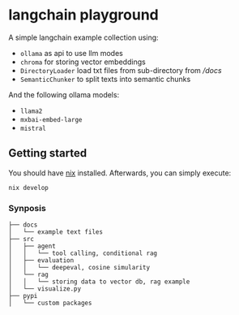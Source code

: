 # langchain playground

A simple langchain example collection using:

- `ollama` as api to use llm modes
- `chroma` for storing vector embeddings
- `DirectoryLoader` load txt files from sub-directory from _/docs_
- `SemanticChunker` to split texts into semantic chunks

And the following ollama models:

- `llama2`
- `mxbai-embed-large`
- `mistral`

## Getting started

You should have [nix](https://nixos.org/download/) installed.
Afterwards, you can simply execute:

```shell
nix develop
```

### Synposis

```
├── docs
│   └── example text files
├── src
│   ├── agent
│   │   └── tool calling, conditional rag
│   ├── evaluation
│   │   └── deepeval, cosine simularity
│   └── rag
│   │   └── storing data to vector db, rag example
│   └── visualize.py
├── pypi
│   └── custom packages
```
